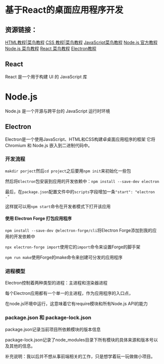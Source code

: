 # 基于React的桌面应用程序开发

## 资源链接：
[HTML教程|菜鸟教程](https://www.runoob.com/html/html-tutorial.html)
[CSS 教程|菜鸟教程](https://www.runoob.com/css/css-tutorial.html)
[JavaScript菜鸟教程](https://www.runoob.com/js/js-tutorial.html)
[Node.js 官方教程](http://nodejs.cn/learn/introduction-to-nodejs)
[Node.js 菜鸟教程](https://www.runoob.com/nodejs/nodejs-tutorial.html)
[React 菜鸟教程](https://www.runoob.com/react/react-tutorial.html)
[Electron教程](https://www.electronjs.org/docs/tutorial/quick-start)
[]()[]()

## React
React 是一个用于构建 UI 的 JavaScript 库

# Node.js
Node.js 是一个开源与跨平台的 JavaScript 运行时环境

## Electron
Electron是一个使用JavaScript、HTML和CSS构建卓桌面应用程序的框架
它将 Chromium 和 Node.js 嵌入到二进制代码中。

### 开发流程

`makdir porject`然后`cd project`之后要用`npm init`来初始化一些包

然后将`Electron`包安装到应用的开发依赖中：`npm install --save-dev electron`

最后，在`package.json`配置文件中的`scripts`字段增加一条`"start": "electron ."`

这样就可以用`npm start`命令在开发者模式下打开该应用


#### 使用 Electron Forge 打包应用程序

`npm install --save-dev @electron-forge/cli`将Electron Forge添加到我的应用的开发依赖中

`npx electron-forge import`使用它的`import`命令来设置Forge的脚手架

`npm run make`使用Forge的make命令来创建可分发的应用程序




### 进程模型
Electron控制着两种类型的进程：主进程和渲染器进程

每个Electron应用都有一个单一的主进程，作为应用程序的入口点，

在node.js环境中运行，这意味着它有require模块和所有Node.js API的能力

### package.json 和 package-lock.json
package.json记录当前项目所依赖模块的版本信息

package-lock.json记录了node_modules目录下所有模块的具体来源和版本号以及其他的信息。


补充说明：我以后并不想从事前端相关的工作，只是想学着玩一玩做做小项目。
